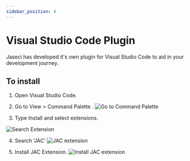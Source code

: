 ```yaml
---
sidebar_position: 4
---
```



# Visual Studio  Code Plugin

Jaseci has developed it's own plugin for Visual Studio Code to aid in your development journey.

## To install
1. Open Visual Studio Code.

2. Go to View > Command Palette . 
![Go to Command Palette](/img/vsplugin_1.png)

3. Type Install and select extensions.

![Search Extension](/img/vsplugin_2.png)

4. Search 'JAC'
![JAC extension](/img/vsplugin_3.png)

5. Install JAC Extension.
![Install JAC extension](/img/vsplugin_4.png)
